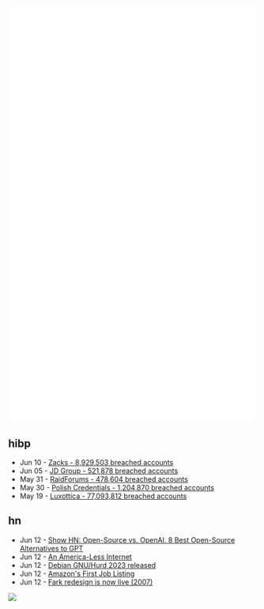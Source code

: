 ![Metrics](https://raw.githubusercontent.com/phixion/phixion/master/metrics.svg)

## hibp

<!--
for https://github.com/phixion/phixion/blob/main/.github/workflows/feeds.yml
-->
<!--START_SECTION:haveibeenpwnd-->
- Jun 10 - [Zacks - 8,929,503 breached accounts](https://haveibeenpwned.com/PwnedWebsites#Zacks)
- Jun 05 - [JD Group - 521,878 breached accounts](https://haveibeenpwned.com/PwnedWebsites#JDGroup)
- May 31 - [RaidForums - 478,604 breached accounts](https://haveibeenpwned.com/PwnedWebsites#RaidForums)
- May 30 - [Polish Credentials - 1,204,870 breached accounts](https://haveibeenpwned.com/PwnedWebsites#PolishCredentials)
- May 19 - [Luxottica - 77,093,812 breached accounts](https://haveibeenpwned.com/PwnedWebsites#Luxottica)
<!--END_SECTION:haveibeenpwnd-->

## hn

<!--
for https://github.com/phixion/phixion/blob/main/.github/workflows/feeds.yml
-->
<!--START_SECTION:hn-->
- Jun 12 - [Show HN: Open-Source vs. OpenAI. 8 Best Open-Source Alternatives to GPT](https://neoteric.eu/blog/open-source-vs-openai-8-best-open-source-alternatives-to-gpt/)
- Jun 12 - [An America-Less Internet](https://www.nthbrock.com/posts/americaless-internet/)
- Jun 12 - [Debian GNU/Hurd 2023 released](https://www.gnu.org/software/hurd/news/2023-06-11-debian_gnu_hurd_2023.html)
- Jun 12 - [Amazon's First Job Listing](https://groups.google.com/g/ba.jobs.offered/c/-rvJUMBbZ18)
- Jun 12 - [Fark redesign is now live (2007)](https://www.fark.com/comments/2762299/Fark-site-redesign-is-now-live-Hope-nothing-breaks-were-all-out-drinking)
<!--END_SECTION:hn-->

<!--
for https://yhype.me
-->
![](https://hit.yhype.me/github/profile?user_id=13013670)

